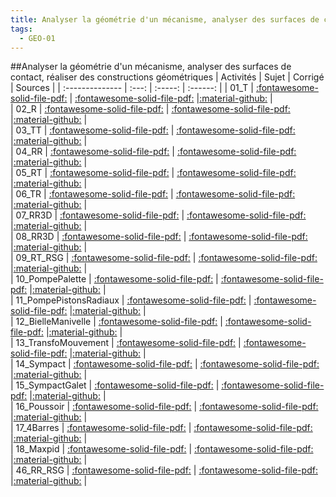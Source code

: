 ```yaml
---
title: Analyser la géométrie d'un mécanisme, analyser des surfaces de contact, réaliser des constructions géométriques 
tags:
  - GEO-01
---
```

[comment]: <> (Généré automatiquement par make_all_activites.py, creation_fichiers_activites)

##Analyser la géométrie d'un mécanisme, analyser des surfaces de contact, réaliser des constructions géométriques 
| Activités | Sujet | Corrigé | Sources  | 
| :-------------- | :---: | :-----: | :------: | 
| 01_T | [:fontawesome-solid-file-pdf:](https://xpessoles-cpge.fr/pdf/GEO-01_01_T_Sujet.pdf) | [:fontawesome-solid-file-pdf:](https://xpessoles-cpge.fr/pdf/GEO-01_01_T_Sujet.pdf) |[:material-github:](https://github.com/xpessoles/PSI_ExercicesCompetences/tree/main/) |  
| 02_R | [:fontawesome-solid-file-pdf:](https://xpessoles-cpge.fr/pdf/GEO-01_02_R_Sujet.pdf) | [:fontawesome-solid-file-pdf:](https://xpessoles-cpge.fr/pdf/GEO-01_02_R_Sujet.pdf) |[:material-github:](https://github.com/xpessoles/PSI_ExercicesCompetences/tree/main/) |  
| 03_TT | [:fontawesome-solid-file-pdf:](https://xpessoles-cpge.fr/pdf/GEO-01_03_TT_Sujet.pdf) | [:fontawesome-solid-file-pdf:](https://xpessoles-cpge.fr/pdf/GEO-01_03_TT_Sujet.pdf) |[:material-github:](https://github.com/xpessoles/PSI_ExercicesCompetences/tree/main/) |  
| 04_RR | [:fontawesome-solid-file-pdf:](https://xpessoles-cpge.fr/pdf/GEO-01_04_RR_Sujet.pdf) | [:fontawesome-solid-file-pdf:](https://xpessoles-cpge.fr/pdf/GEO-01_04_RR_Sujet.pdf) |[:material-github:](https://github.com/xpessoles/PSI_ExercicesCompetences/tree/main/) |  
| 05_RT | [:fontawesome-solid-file-pdf:](https://xpessoles-cpge.fr/pdf/GEO-01_05_RT_Sujet.pdf) | [:fontawesome-solid-file-pdf:](https://xpessoles-cpge.fr/pdf/GEO-01_05_RT_Sujet.pdf) |[:material-github:](https://github.com/xpessoles/PSI_ExercicesCompetences/tree/main/) |  
| 06_TR | [:fontawesome-solid-file-pdf:](https://xpessoles-cpge.fr/pdf/GEO-01_06_TR_Sujet.pdf) | [:fontawesome-solid-file-pdf:](https://xpessoles-cpge.fr/pdf/GEO-01_06_TR_Sujet.pdf) |[:material-github:](https://github.com/xpessoles/PSI_ExercicesCompetences/tree/main/) |  
| 07_RR3D | [:fontawesome-solid-file-pdf:](https://xpessoles-cpge.fr/pdf/GEO-01_07_RR3D_Sujet.pdf) | [:fontawesome-solid-file-pdf:](https://xpessoles-cpge.fr/pdf/GEO-01_07_RR3D_Sujet.pdf) |[:material-github:](https://github.com/xpessoles/PSI_ExercicesCompetences/tree/main/) |  
| 08_RR3D | [:fontawesome-solid-file-pdf:](https://xpessoles-cpge.fr/pdf/GEO-01_08_RR3D_Sujet.pdf) | [:fontawesome-solid-file-pdf:](https://xpessoles-cpge.fr/pdf/GEO-01_08_RR3D_Sujet.pdf) |[:material-github:](https://github.com/xpessoles/PSI_ExercicesCompetences/tree/main/) |  
| 09_RT_RSG | [:fontawesome-solid-file-pdf:](https://xpessoles-cpge.fr/pdf/GEO-01_09_RT_RSG_Sujet.pdf) | [:fontawesome-solid-file-pdf:](https://xpessoles-cpge.fr/pdf/GEO-01_09_RT_RSG_Sujet.pdf) |[:material-github:](https://github.com/xpessoles/PSI_ExercicesCompetences/tree/main/) |  
| 10_PompePalette | [:fontawesome-solid-file-pdf:](https://xpessoles-cpge.fr/pdf/GEO-01_10_PompePalette_Sujet.pdf) | [:fontawesome-solid-file-pdf:](https://xpessoles-cpge.fr/pdf/GEO-01_10_PompePalette_Sujet.pdf) |[:material-github:](https://github.com/xpessoles/PSI_ExercicesCompetences/tree/main/te) |  
| 11_PompePistonsRadiaux | [:fontawesome-solid-file-pdf:](https://xpessoles-cpge.fr/pdf/GEO-01_11_PompePistonsRadiaux_Sujet.pdf) | [:fontawesome-solid-file-pdf:](https://xpessoles-cpge.fr/pdf/GEO-01_11_PompePistonsRadiaux_Sujet.pdf) |[:material-github:](https://github.com/xpessoles/PSI_ExercicesCompetences/tree/main/nsRadiaux) |  
| 12_BielleManivelle | [:fontawesome-solid-file-pdf:](https://xpessoles-cpge.fr/pdf/GEO-01_12_BielleManivelle_Sujet.pdf) | [:fontawesome-solid-file-pdf:](https://xpessoles-cpge.fr/pdf/GEO-01_12_BielleManivelle_Sujet.pdf) |[:material-github:](https://github.com/xpessoles/PSI_ExercicesCompetences/tree/main/velle) |  
| 13_TransfoMouvement | [:fontawesome-solid-file-pdf:](https://xpessoles-cpge.fr/pdf/GEO-01_13_TransfoMouvement_Sujet.pdf) | [:fontawesome-solid-file-pdf:](https://xpessoles-cpge.fr/pdf/GEO-01_13_TransfoMouvement_Sujet.pdf) |[:material-github:](https://github.com/xpessoles/PSI_ExercicesCompetences/tree/main/vement) |  
| 14_Sympact | [:fontawesome-solid-file-pdf:](https://xpessoles-cpge.fr/pdf/GEO-01_14_Sympact_Sujet.pdf) | [:fontawesome-solid-file-pdf:](https://xpessoles-cpge.fr/pdf/GEO-01_14_Sympact_Sujet.pdf) |[:material-github:](https://github.com/xpessoles/PSI_ExercicesCompetences/tree/main/) |  
| 15_SympactGalet | [:fontawesome-solid-file-pdf:](https://xpessoles-cpge.fr/pdf/GEO-01_15_SympactGalet_Sujet.pdf) | [:fontawesome-solid-file-pdf:](https://xpessoles-cpge.fr/pdf/GEO-01_15_SympactGalet_Sujet.pdf) |[:material-github:](https://github.com/xpessoles/PSI_ExercicesCompetences/tree/main/et) |  
| 16_Poussoir | [:fontawesome-solid-file-pdf:](https://xpessoles-cpge.fr/pdf/GEO-01_16_Poussoir_Sujet.pdf) | [:fontawesome-solid-file-pdf:](https://xpessoles-cpge.fr/pdf/GEO-01_16_Poussoir_Sujet.pdf) |[:material-github:](https://github.com/xpessoles/PSI_ExercicesCompetences/tree/main/) |  
| 17_4Barres | [:fontawesome-solid-file-pdf:](https://xpessoles-cpge.fr/pdf/GEO-01_17_4Barres_Sujet.pdf) | [:fontawesome-solid-file-pdf:](https://xpessoles-cpge.fr/pdf/GEO-01_17_4Barres_Sujet.pdf) |[:material-github:](https://github.com/xpessoles/PSI_ExercicesCompetences/tree/main/) |  
| 18_Maxpid | [:fontawesome-solid-file-pdf:](https://xpessoles-cpge.fr/pdf/GEO-01_18_Maxpid_Sujet.pdf) | [:fontawesome-solid-file-pdf:](https://xpessoles-cpge.fr/pdf/GEO-01_18_Maxpid_Sujet.pdf) |[:material-github:](https://github.com/xpessoles/PSI_ExercicesCompetences/tree/main/) |  
| 46_RR_RSG | [:fontawesome-solid-file-pdf:](https://xpessoles-cpge.fr/pdf/GEO-01_46_RR_RSG_Sujet.pdf) | [:fontawesome-solid-file-pdf:](https://xpessoles-cpge.fr/pdf/GEO-01_46_RR_RSG_Sujet.pdf) |[:material-github:](https://github.com/xpessoles/PSI_ExercicesCompetences/tree/main/) |  

